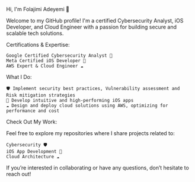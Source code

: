 Hi, I'm Folajimi Adeyemi 👋

Welcome to my GitHub profile! I'm a certified Cybersecurity Analyst, iOS Developer, and Cloud Engineer with a passion for building secure and scalable tech solutions.

Certifications & Expertise:

    Google Certified Cybersecurity Analyst 🔐
    Meta Certified iOS Developer 📱
    AWS Expert & Cloud Engineer ☁️

What I Do:

    🛡️ Implement security best practices, Vulnerability assessment and Risk mitigation strategies
    📱 Develop intuitive and high-performing iOS apps
    ☁️ Design and deploy cloud solutions using AWS, optimizing for performance and cost

Check Out My Work:

Feel free to explore my repositories where I share projects related to:

    Cybersecurity 🛡️
    iOS App Development 📱
    Cloud Architecture ☁️

If you’re interested in collaborating or have any questions, don’t hesitate to reach out!
